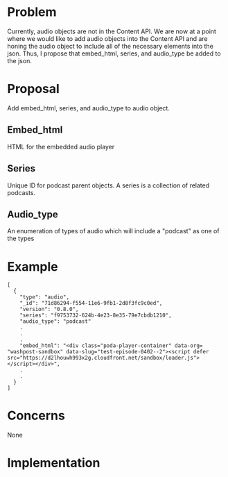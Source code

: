 # Problem

Currently, audio objects are not in the Content API.  We are now at a point where we would like to add audio objects into the Content API and are honing the audio object to include all of the necessary elements into the json.  Thus, I propose that embed_html, series, and audio_type be added to the json.


# Proposal

Add embed_html, series, and audio_type to audio object.


## Embed_html

HTML for the embedded audio player

## Series

Unique ID for podcast parent objects.  A series is a collection of related podcasts.

## Audio_type

An enumeration of types of audio which will include a "podcast" as one of the types


# Example

```
[
  {
    "type": "audio",
    "_id": "71d86294-f554-11e6-9fb1-2d8f3fc9c0ed",
    "version": "0.8.0",
    "series": "f9753732-624b-4e23-8e35-79e7cbdb1210",
    "audio_type": "podcast"
    .
    .
    .
    "embed_html": "<div class="poda-player-container" data-org= "washpost-sandbox" data-slug="test-episode-0402--2"><script defer src="https://d2lhouwh993x2g.cloudfront.net/sandbox/loader.js"></script></div>",
    .
    .
  }
]
```

# Concerns

None

# Implementation



